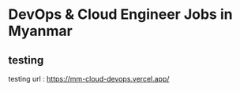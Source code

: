 # DevOps & Cloud Engineer Jobs in Myanmar
## testing
testing url : https://mm-cloud-devops.vercel.app/